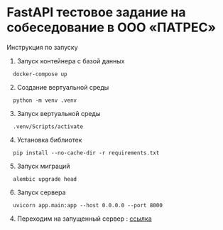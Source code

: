 # FastAPI тестовое задание на собеседование в ООО «ПАТРЕС»
Инструкция по запуску
1. Запуск контейнера с базой данных
```
  docker-compose up
```
2. Создание вертуальной среды
```
  python -m venv .venv
```
3. Запуск вертуальной среды
```
  .venv/Scripts/activate
```
4. Установка библиотек
```
  pip install --no-cache-dir -r requirements.txt
```
5. Запуск миграций
```
  alembic upgrade head
```
6. Запуск сервера
```
  uvicorn app.main:app --host 0.0.0.0 --port 8000
```
4. Переходим на запущенный сервер : <a href="http://localhost:8000/docs">ссылка</a>
